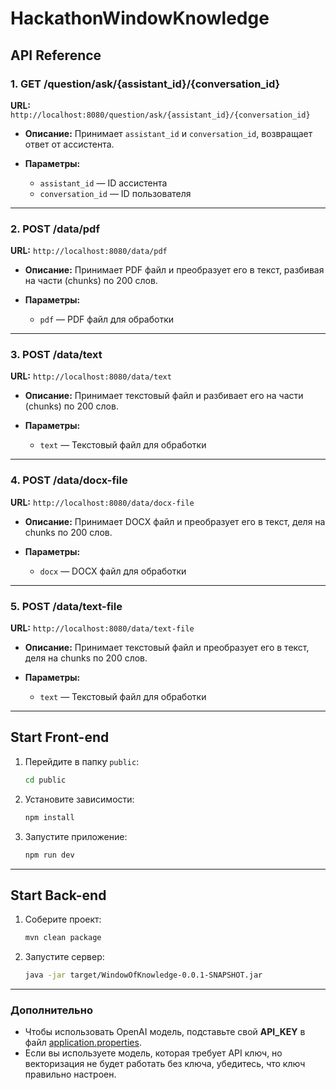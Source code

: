# HackathonWindowKnowledge

## API Reference

### 1. **GET /question/ask/{assistant_id}/{conversation_id}**

**URL:** `http://localhost:8080/question/ask/{assistant_id}/{conversation_id}`

- **Описание:**
  Принимает `assistant_id` и `conversation_id`, возвращает ответ от ассистента.

- **Параметры:**
    - `assistant_id` — ID ассистента
    - `conversation_id` — ID пользователя

---

### 2. **POST /data/pdf**

**URL:** `http://localhost:8080/data/pdf`

- **Описание:**
  Принимает PDF файл и преобразует его в текст, разбивая на части (chunks) по 200 слов.

- **Параметры:**
    - `pdf` — PDF файл для обработки

---

### 3. **POST /data/text**

**URL:** `http://localhost:8080/data/text`

- **Описание:**
  Принимает текстовый файл и разбивает его на части (chunks) по 200 слов.

- **Параметры:**
    - `text` — Текстовый файл для обработки

---

### 4. **POST /data/docx-file**

**URL:** `http://localhost:8080/data/docx-file`

- **Описание:**
  Принимает DOCX файл и преобразует его в текст, деля на chunks по 200 слов.

- **Параметры:**
    - `docx` — DOCX файл для обработки

---

### 5. **POST /data/text-file**

**URL:** `http://localhost:8080/data/text-file`

- **Описание:**
  Принимает текстовый файл и преобразует его в текст, деля на chunks по 200 слов.

- **Параметры:**
    - `text` — Текстовый файл для обработки

---

## Start Front-end

1. Перейдите в папку `public`:

    ```bash
    cd public
    ```

2. Установите зависимости:

    ```bash
    npm install
    ```

3. Запустите приложение:

    ```bash
    npm run dev
    ```

---

## Start Back-end

1. Соберите проект:

    ```bash
    mvn clean package
    ```

2. Запустите сервер:

    ```bash
    java -jar target/WindowOfKnowledge-0.0.1-SNAPSHOT.jar
    ```

---

### Дополнительно

- Чтобы использовать OpenAI модель, подставьте свой **API_KEY** в файл [application.properties](src/main/resources/application.properties).
- Если вы используете модель, которая требует API ключ, но векторизация не будет работать без ключа, убедитесь, что ключ правильно настроен.
